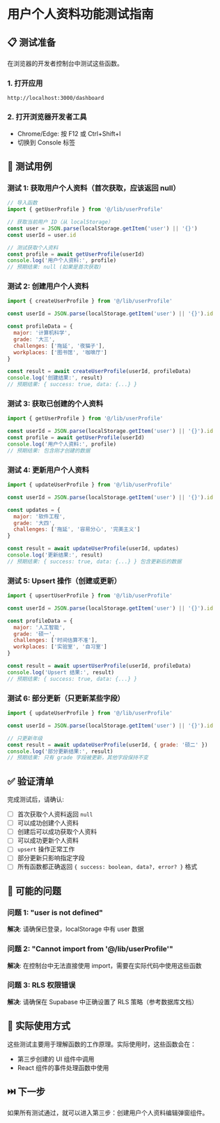 # 用户个人资料功能测试指南

## 📋 测试准备

在浏览器的开发者控制台中测试这些函数。

### 1. 打开应用
```
http://localhost:3000/dashboard
```

### 2. 打开浏览器开发者工具
- Chrome/Edge: 按 F12 或 Ctrl+Shift+I
- 切换到 Console 标签

## 🧪 测试用例

### 测试 1: 获取用户个人资料（首次获取，应该返回 null）

```javascript
// 导入函数
import { getUserProfile } from '@/lib/userProfile'

// 获取当前用户 ID（从 localStorage）
const user = JSON.parse(localStorage.getItem('user') || '{}')
const userId = user.id

// 测试获取个人资料
const profile = await getUserProfile(userId)
console.log('用户个人资料:', profile)
// 预期结果: null (如果是首次获取)
```

### 测试 2: 创建用户个人资料

```javascript
import { createUserProfile } from '@/lib/userProfile'

const userId = JSON.parse(localStorage.getItem('user') || '{}').id

const profileData = {
  major: '计算机科学',
  grade: '大三',
  challenges: ['拖延', '夜猫子'],
  workplaces: ['图书馆', '咖啡厅']
}

const result = await createUserProfile(userId, profileData)
console.log('创建结果:', result)
// 预期结果: { success: true, data: {...} }
```

### 测试 3: 获取已创建的个人资料

```javascript
import { getUserProfile } from '@/lib/userProfile'

const userId = JSON.parse(localStorage.getItem('user') || '{}').id
const profile = await getUserProfile(userId)
console.log('用户个人资料:', profile)
// 预期结果: 包含刚才创建的数据
```

### 测试 4: 更新用户个人资料

```javascript
import { updateUserProfile } from '@/lib/userProfile'

const userId = JSON.parse(localStorage.getItem('user') || '{}').id

const updates = {
  major: '软件工程',
  grade: '大四',
  challenges: ['拖延', '容易分心', '完美主义']
}

const result = await updateUserProfile(userId, updates)
console.log('更新结果:', result)
// 预期结果: { success: true, data: {...} } 包含更新后的数据
```

### 测试 5: Upsert 操作（创建或更新）

```javascript
import { upsertUserProfile } from '@/lib/userProfile'

const userId = JSON.parse(localStorage.getItem('user') || '{}').id

const profileData = {
  major: '人工智能',
  grade: '硕一',
  challenges: ['时间估算不准'],
  workplaces: ['实验室', '自习室']
}

const result = await upsertUserProfile(userId, profileData)
console.log('Upsert 结果:', result)
// 预期结果: { success: true, data: {...} }
```

### 测试 6: 部分更新（只更新某些字段）

```javascript
import { updateUserProfile } from '@/lib/userProfile'

const userId = JSON.parse(localStorage.getItem('user') || '{}').id

// 只更新年级
const result = await updateUserProfile(userId, { grade: '硕二' })
console.log('部分更新结果:', result)
// 预期结果: 只有 grade 字段被更新，其他字段保持不变
```

## ✅ 验证清单

完成测试后，请确认:

- [ ] 首次获取个人资料返回 `null`
- [ ] 可以成功创建个人资料
- [ ] 创建后可以成功获取个人资料
- [ ] 可以成功更新个人资料
- [ ] `upsert` 操作正常工作
- [ ] 部分更新只影响指定字段
- [ ] 所有函数都正确返回 `{ success: boolean, data?, error? }` 格式

## 🐛 可能的问题

### 问题 1: "user is not defined"
**解决**: 请确保已登录，localStorage 中有 user 数据

### 问题 2: "Cannot import from '@/lib/userProfile'"
**解决**: 在控制台中无法直接使用 import，需要在实际代码中使用这些函数

### 问题 3: RLS 权限错误
**解决**: 请确保在 Supabase 中正确设置了 RLS 策略（参考数据库文档）

## 📝 实际使用方式

这些测试主要用于理解函数的工作原理。实际使用时，这些函数会在：
- 第三步创建的 UI 组件中调用
- React 组件的事件处理函数中使用

## ⏭️ 下一步

如果所有测试通过，就可以进入第三步：创建用户个人资料编辑弹窗组件。

















